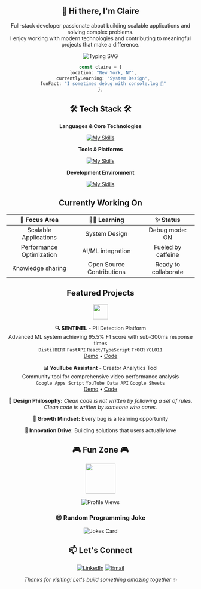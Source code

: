 <h2 align="center"> 👋 Hi there, I'm Claire </h2>

<div align="center">

Full-stack developer passionate about building scalable applications and solving complex problems.\
I enjoy working with modern technologies and contributing to meaningful projects that make a difference.

![Typing SVG](https://readme-typing-svg.herokuapp.com?font=JetBrains+Mono&pause=1000&color=36BCF7&center=true&vCenter=true&width=435&lines=Full-Stack+Developer;Code+Quality+Advocate;UX-Minded+Engineer;Team+Player;Problem+Solver;Always+Learning+New+Things)

```typescript
const claire = {
  location: "New York, NY",
  currentlyLearning: "System Design",
  funFact: "I sometimes debug with console.log 🐛"
};
```

</div>

<h2 align="center"> 🛠️ Tech Stack 🛠️ </h2>

<div align="center">

**Languages & Core Technologies**

[![My Skills](https://skillicons.dev/icons?i=ts,js,py,cs,dotnet,flask,react,django,nodejs,postgres,git,docker)](https://skillicons.dev)

**Tools & Platforms**

[![My Skills](https://skillicons.dev/icons?i=aws,tailwind,linux,bash,nextjs,express,jenkins,vitest,jest,figma)](https://skillicons.dev)

**Development Environment**

[![My Skills](https://skillicons.dev/icons?i=webstorm,github,vscode,visualstudio,vim,atom)](https://skillicons.dev)

</div>

<h2 align="center"> Currently Working On </h2>

<div align="center">

| 🚀 **Focus Area** | 👩‍💻 **Learning** | ✨ **Status** |
|:---:|:---:|:---:|
| Scalable Applications | System Design | Debug mode: ON |
| Performance Optimization | AI/ML integration | Fueled by caffeine |
| Knowledge sharing | Open Source Contributions | Ready to collaborate |

</div>

<h2 align="center"> Featured Projects </h2>

<div align="center">
<img src="https://user-images.githubusercontent.com/74038190/216122041-518ac897-8d92-4c6b-9b3f-ca01dcaf38ee.png" height="40" width="40">

**🔍 SENTINEL** - PII Detection Platform  
Advanced ML system achieving 95.5% F1 score with sub-300ms response times  
`DistilBERT` `FastAPI` `React/TypeScript` `TrOCR` `YOLO11`  
[Demo](link) • [Code](link)

**📊 YouTube Assistant** - Creator Analytics Tool  
Community tool for comprehensive video performance analysis  
`Google Apps Script` `YouTube Data API` `Google Sheets`  
[Demo](https://github.com/clairechung/YoutubeAssistant?tab=readme-ov-file#what-you-get) • [Code](https://github.com/clairechung/YoutubeAssistant)

</div>

<div align="center">

**🎨 Design Philosophy:** *Clean code is not written by following a set of rules.<br> Clean code is written by someone who cares.*

**🌱 Growth Mindset:** Every bug is a learning opportunity

**🚀 Innovation Drive:** Building solutions that users actually love


</div>

<h2 align="center"> 🎮 Fun Zone 🎮 </h2>

<div align="center">

<img src="https://media.giphy.com/media/LmNwrBhejkK9EFP504/giphy.gif" width="80">

![Profile Views](https://komarev.com/ghpvc/?username=clairechung&color=blueviolet&style=for-the-badge&label=Visitors)

</div>

<h3 align="center"> 😄 Random Programming Joke </h3>

<div align="center">

![Jokes Card](https://readme-jokes.vercel.app/api?hideBorder&theme=vue)

</div>

<h2 align="center"> 📫 Let's Connect </h2>

<div align="center">

[![LinkedIn](https://img.shields.io/badge/LinkedIn-0077B5?style=for-the-badge&logo=linkedin&logoColor=white)](https://linkedin.com/in/its-claire)
[![Email](https://img.shields.io/badge/Email-D14836?style=for-the-badge&logo=gmail&logoColor=white)](mailto:cc0616@proton.me)

</div>

<div align="center">
  
_Thanks for visiting! Let's build something amazing together ✨_

</div>








